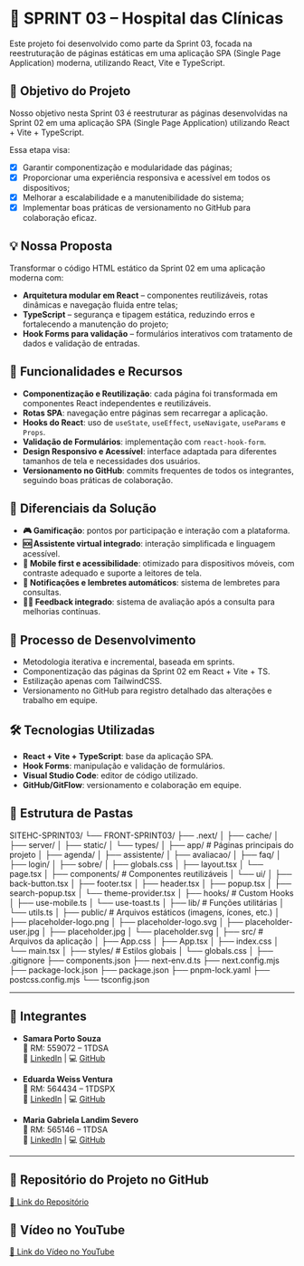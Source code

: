 # 🚀 SPRINT 03 – Hospital das Clínicas

Este projeto foi desenvolvido como parte da Sprint 03, focada na reestruturação de páginas estáticas em uma aplicação SPA (Single Page Application) moderna, utilizando React, Vite e TypeScript.

## 🎯 Objetivo do Projeto

Nosso objetivo nesta Sprint 03 é reestruturar as páginas desenvolvidas na Sprint 02 em uma aplicação SPA (Single Page Application) utilizando React + Vite + TypeScript.

Essa etapa visa:
- [x] Garantir componentização e modularidade das páginas;
- [x] Proporcionar uma experiência responsiva e acessível em todos os dispositivos;
- [x] Melhorar a escalabilidade e a manutenibilidade do sistema;
- [x] Implementar boas práticas de versionamento no GitHub para colaboração eficaz.

## 💡 Nossa Proposta

Transformar o código HTML estático da Sprint 02 em uma aplicação moderna com:

- **Arquitetura modular em React** – componentes reutilizáveis, rotas dinâmicas e navegação fluida entre telas;
- **TypeScript** – segurança e tipagem estática, reduzindo erros e fortalecendo a manutenção do projeto;
- **Hook Forms para validação** – formulários interativos com tratamento de dados e validação de entradas.

## 🔧 Funcionalidades e Recursos

- **Componentização e Reutilização**: cada página foi transformada em componentes React independentes e reutilizáveis.
- **Rotas SPA**: navegação entre páginas sem recarregar a aplicação.
- **Hooks do React**: uso de `useState`, `useEffect`, `useNavigate`, `useParams` e `Props`.
- **Validação de Formulários**: implementação com `react-hook-form`.
- **Design Responsivo e Acessível**: interface adaptada para diferentes tamanhos de tela e necessidades dos usuários.
- **Versionamento no GitHub**: commits frequentes de todos os integrantes, seguindo boas práticas de colaboração.

## 🌟 Diferenciais da Solução

- **🎮 Gamificação**: pontos por participação e interação com a plataforma.
- **🆘 Assistente virtual integrado**: interação simplificada e linguagem acessível.
- **📱 Mobile first e acessibilidade**: otimizado para dispositivos móveis, com contraste adequado e suporte a leitores de tela.
- **🔔 Notificações e lembretes automáticos**: sistema de lembretes para consultas.
- **🧑‍⚕️ Feedback integrado**: sistema de avaliação após a consulta para melhorias contínuas.

## 🔄 Processo de Desenvolvimento

- Metodologia iterativa e incremental, baseada em sprints.
- Componentização das páginas da Sprint 02 em React + Vite + TS.
- Estilização apenas com TailwindCSS.
- Versionamento no GitHub para registro detalhado das alterações e trabalho em equipe.

## 🛠️ Tecnologias Utilizadas

- **React + Vite + TypeScript**: base da aplicação SPA.
- **Hook Forms**: manipulação e validação de formulários.
- **Visual Studio Code**: editor de código utilizado.
- **GitHub/GitFlow**: versionamento e colaboração em equipe.

## 📂 Estrutura de Pastas

SITEHC-SPRINT03/
└── FRONT-SPRINT03/
    ├── .next/
    │   ├── cache/
    │   ├── server/
    │   ├── static/
    │   └── types/
    │
    ├── app/                    # Páginas principais do projeto
    │   ├── agenda/
    │   ├── assistente/
    │   ├── avaliacao/
    │   ├── faq/
    │   ├── login/
    │   ├── sobre/
    │   ├── globals.css
    │   ├── layout.tsx
    │   └── page.tsx
    │
    ├── components/             # Componentes reutilizáveis
    │   └── ui/
    │       ├── back-button.tsx
    │       ├── footer.tsx
    │       ├── header.tsx
    │       ├── popup.tsx
    │       ├── search-popup.tsx
    │       └── theme-provider.tsx
    │
    ├── hooks/                  # Custom Hooks
    │   ├── use-mobile.ts
    │   └── use-toast.ts
    │
    ├── lib/                    # Funções utilitárias
    │   └── utils.ts
    │
    ├── public/                 # Arquivos estáticos (imagens, ícones, etc.)
    │   ├── placeholder-logo.png
    │   ├── placeholder-logo.svg
    │   ├── placeholder-user.jpg
    │   ├── placeholder.jpg
    │   └── placeholder.svg
    │
    ├── src/                    # Arquivos da aplicação
    │   ├── App.css
    │   ├── App.tsx
    │   ├── index.css
    │   └── main.tsx
    │
    ├── styles/                 # Estilos globais
    │   └── globals.css
    │
    ├── .gitignore
    ├── components.json
    ├── next-env.d.ts
    ├── next.config.mjs
    ├── package-lock.json
    ├── package.json
    ├── pnpm-lock.yaml
    ├── postcss.config.mjs
    └── tsconfig.json

---

## 👥 Integrantes

- **Samara Porto Souza**  
  📌 RM: 559072 – 1TDSA  
  🔗 [LinkedIn](https://www.linkedin.com/in/samara-porto-732723325) | 💻 [GitHub](https://github.com/ssamaraps)

- **Eduarda Weiss Ventura**  
  📌 RM: 564434 – 1TDSPX  
  🔗 [LinkedIn](https://www.linkedin.com/in/eduarda-weiss-ventura-55bb37268) | 💻 [GitHub](https://github.com/eduardawv)

- **Maria Gabriela Landim Severo**  
  📌 RM: 565146 – 1TDSA  
  🔗 [LinkedIn](https://www.linkedin.com/in/maria-gabriela-landim-595654322/) | 💻 [GitHub](https://github.com/gabrielalandim)

---

## 📎 __Repositório do Projeto no GitHub__
[🔗 Link do Repositório](https://github.com/ssamaraps/SiteHC-SPRINT03.git)

## 📎 __Vídeo no YouTube__
[🔗 Link do Vídeo no YouTube](https://youtu.be/_MRllmh8xAA)
